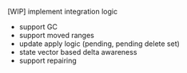 [WIP] implement integration logic
- support GC
- support moved ranges
- update apply logic (pending, pending delete set)
- state vector based delta awareness
- support repairing

